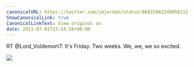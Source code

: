 ```yaml
---
canonicalURL: https://twitter.com/jmjordan/status/86815062249050112
ShowCanonicalLink: true
CanonicalLinkText: View original on
date: 2011-07-01T15:14:58+00:00
---
```

RT @Lord_Voldemort7: It's Friday. Two weeks. We, we, we so excited.

![](/images/86815062249050112-329573272.jpg)